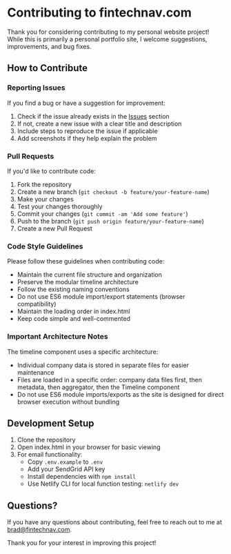 # Contributing to fintechnav.com

Thank you for considering contributing to my personal website project! While this is primarily a personal portfolio site, I welcome suggestions, improvements, and bug fixes.

## How to Contribute

### Reporting Issues

If you find a bug or have a suggestion for improvement:

1. Check if the issue already exists in the [Issues](https://github.com/FinTechNav/fintechnav-site/issues) section
2. If not, create a new issue with a clear title and description
3. Include steps to reproduce the issue if applicable
4. Add screenshots if they help explain the problem

### Pull Requests

If you'd like to contribute code:

1. Fork the repository
2. Create a new branch (`git checkout -b feature/your-feature-name`)
3. Make your changes
4. Test your changes thoroughly
5. Commit your changes (`git commit -am 'Add some feature'`)
6. Push to the branch (`git push origin feature/your-feature-name`)
7. Create a new Pull Request

### Code Style Guidelines

Please follow these guidelines when contributing code:

- Maintain the current file structure and organization
- Preserve the modular timeline architecture
- Follow the existing naming conventions
- Do not use ES6 module import/export statements (browser compatibility)
- Maintain the loading order in index.html
- Keep code simple and well-commented

### Important Architecture Notes

The timeline component uses a specific architecture:

- Individual company data is stored in separate files for easier maintenance
- Files are loaded in a specific order: company data files first, then metadata, then aggregator, then the Timeline component
- Do not use ES6 module imports/exports as the site is designed for direct browser execution without bundling

## Development Setup

1. Clone the repository
2. Open index.html in your browser for basic viewing
3. For email functionality:
   - Copy `.env.example` to `.env`
   - Add your SendGrid API key
   - Install dependencies with `npm install`
   - Use Netlify CLI for local function testing: `netlify dev`

## Questions?

If you have any questions about contributing, feel free to reach out to me at [brad@fintechnav.com](mailto:brad@fintechnav.com).

Thank you for your interest in improving this project!
